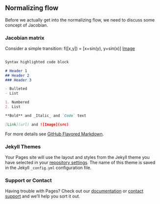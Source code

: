 ## Normalizing flow

Before we actually get into the normalizing flow, we need to discuss some concept of Jacobian.


### Jacobian matrix

Consider a simple transition:
f([x,y]) = [x+sin(y), y+sin(x)]
[Image](images/v2-d6e7e48f04af2bd44ea56acf4ad5bd1b_b.gif)

```markdown
 
Syntax highlighted code block

# Header 1
## Header 2
### Header 3

- Bulleted
- List

1. Numbered
2. List

**Bold** and _Italic_ and `Code` text

[Link](url) and ![Image](src)
```

For more details see [GitHub Flavored Markdown](https://guides.github.com/features/mastering-markdown/).

### Jekyll Themes

Your Pages site will use the layout and styles from the Jekyll theme you have selected in your [repository settings](https://github.com/QingheGao/thesis.io/settings). The name of this theme is saved in the Jekyll `_config.yml` configuration file.

### Support or Contact

Having trouble with Pages? Check out our [documentation](https://docs.github.com/categories/github-pages-basics/) or [contact support](https://github.com/contact) and we’ll help you sort it out.
